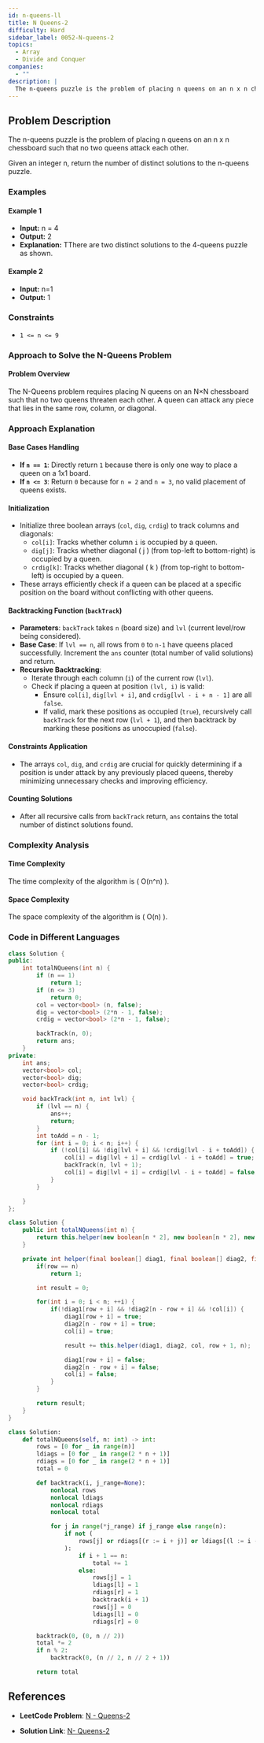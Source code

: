 ```yaml
---
id: n-queens-ll
title: N Queens-2
difficulty: Hard
sidebar_label: 0052-N-queens-2
topics:
  - Array
  - Divide and Conquer
companies:
  - ""
description: |
  The n-queens puzzle is the problem of placing n queens on an n x n chessboard such that no two queens attack each other.
---
```




## Problem Description

The n-queens puzzle is the problem of placing n queens on an n x n chessboard such that no two queens attack each other.

Given an integer n, return the number of distinct solutions to the n-queens puzzle.

### Examples

#### Example 1
- **Input:** n = 4
- **Output:** 2
- **Explanation:** TThere are two distinct solutions to the 4-queens puzzle as shown.


#### Example 2

- **Input:** n=1
- **Output:** 1

### Constraints

- `1 <= n <= 9`



### Approach to Solve the N-Queens Problem

#### Problem Overview

The N-Queens problem requires placing N queens on an N×N chessboard such that no two queens threaten each other. A queen can attack any piece that lies in the same row, column, or diagonal.

### Approach Explanation

#### Base Cases Handling

- **If `n == 1`**: Directly return `1` because there is only one way to place a queen on a 1x1 board.
- **If `n <= 3`**: Return `0` because for `n = 2` and `n = 3`, no valid placement of queens exists.

#### Initialization

- Initialize three boolean arrays (`col`, `dig`, `crdig`) to track columns and diagonals:
  - `col[i]`: Tracks whether column `i` is occupied by a queen.
  - `dig[j]`: Tracks whether diagonal \( j \) (from top-left to bottom-right) is occupied by a queen.
  - `crdig[k]`: Tracks whether diagonal \( k \) (from top-right to bottom-left) is occupied by a queen.
- These arrays efficiently check if a queen can be placed at a specific position on the board without conflicting with other queens.

#### Backtracking Function (`backTrack`)

- **Parameters**: `backTrack` takes `n` (board size) and `lvl` (current level/row being considered).
- **Base Case**: If `lvl == n`, all rows from `0` to `n-1` have queens placed successfully. Increment the `ans` counter (total number of valid solutions) and return.
- **Recursive Backtracking**:
  - Iterate through each column (`i`) of the current row (`lvl`).
  - Check if placing a queen at position `(lvl, i)` is valid:
    - Ensure `col[i]`, `dig[lvl + i]`, and `crdig[lvl - i + n - 1]` are all `false`.
    - If valid, mark these positions as occupied (`true`), recursively call `backTrack` for the next row (`lvl + 1`), and then backtrack by marking these positions as unoccupied (`false`).

#### Constraints Application

- The arrays `col`, `dig`, and `crdig` are crucial for quickly determining if a position is under attack by any previously placed queens, thereby minimizing unnecessary checks and improving efficiency.

#### Counting Solutions

- After all recursive calls from `backTrack` return, `ans` contains the total number of distinct solutions found.



### Complexity Analysis
#### Time Complexity
The time complexity of the algorithm is \( O(n^n) \).

#### Space Complexity
The space complexity of the algorithm is \( O(n) \).



### Code in Different Languages

<Tabs>
<TabItem value="cpp" label="C++">
  <SolutionAuthor name=""/>

```cpp
class Solution {
public:
    int totalNQueens(int n) {
        if (n == 1)
            return 1;
        if (n <= 3)
            return 0;
        col = vector<bool> (n, false);
        dig = vector<bool> (2*n - 1, false);
        crdig = vector<bool> (2*n - 1, false);

        backTrack(n, 0);
        return ans;
    }
private:
    int ans;
    vector<bool> col;
    vector<bool> dig;
    vector<bool> crdig;

    void backTrack(int n, int lvl) {
        if (lvl == n) {
            ans++;
            return;
        }
        int toAdd = n - 1;
        for (int i = 0; i < n; i++) {
            if (!col[i] && !dig[lvl + i] && !crdig[lvl - i + toAdd]) {
                col[i] = dig[lvl + i] = crdig[lvl - i + toAdd] = true;
                backTrack(n, lvl + 1);
                col[i] = dig[lvl + i] = crdig[lvl - i + toAdd] = false;
            }
        }

    }
};

```
</TabItem>
<TabItem value="java" label="Java">
  <SolutionAuthor name=""/>

```java
class Solution {
    public int totalNQueens(int n) {
        return this.helper(new boolean[n * 2], new boolean[n * 2], new boolean[n], 0, n);
    }

    private int helper(final boolean[] diag1, final boolean[] diag2, final boolean[] col, final int row, final int n) {
        if(row == n)
            return 1;

        int result = 0;

        for(int i = 0; i < n; ++i) {
            if(!diag1[row + i] && !diag2[n - row + i] && !col[i]) {
                diag1[row + i] = true;
                diag2[n - row + i] = true;
                col[i] = true;

                result += this.helper(diag1, diag2, col, row + 1, n);

                diag1[row + i] = false;
                diag2[n - row + i] = false;
                col[i] = false;
            }
        }

        return result;
    }
}
```

</TabItem>
<TabItem value="python" label="Python">
  <SolutionAuthor name=""/>

```python
class Solution:
    def totalNQueens(self, n: int) -> int:
        rows = [0 for _ in range(n)]
        ldiags = [0 for _ in range(2 * n + 1)]
        rdiags = [0 for _ in range(2 * n + 1)]
        total = 0

        def backtrack(i, j_range=None):
            nonlocal rows
            nonlocal ldiags
            nonlocal rdiags
            nonlocal total

            for j in range(*j_range) if j_range else range(n):
                if not (
                    rows[j] or rdiags[(r := i + j)] or ldiags[(l := i - j + n - 1)]
                ):
                    if i + 1 == n:
                        total += 1
                    else:
                        rows[j] = 1
                        ldiags[l] = 1
                        rdiags[r] = 1
                        backtrack(i + 1)
                        rows[j] = 0
                        ldiags[l] = 0
                        rdiags[r] = 0

        backtrack(0, (0, n // 2))
        total *= 2
        if n % 2:
            backtrack(0, (n // 2, n // 2 + 1))

        return total
```
</TabItem>
</Tabs>



## References

- **LeetCode Problem**: [N - Queens-2](https://leetcode.com/problems/cherry-pickup/description/)

- **Solution Link**: [N- Queens-2](https://leetcode.com/problems/n-queens-ii/solutions/5205950/beats-100-c-backtracking/)
